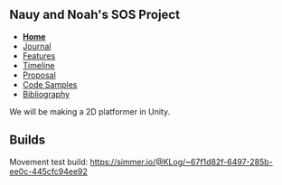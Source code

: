 Nauy and Noah's SOS Project
----
- [**Home**](/README.md)
- [Journal](/journal.md)
- [Features](/features.d)
- [Timeline](/timeline.md)
- [Proposal](/proposal.md)
- [Code Samples](/codesamples.md)
- [Bibliography](/bibliography.md)


We will be making a 2D platformer in Unity.

Builds
---
Movement test build: https://simmer.io/@KLog/~67f1d82f-6497-285b-ee0c-445cfc94ee92
